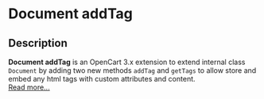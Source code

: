 # Document addTag

## Description
**Document addTag** is an OpenCart 3.x extension to extend internal class `Document` by adding two new methods `addTag` and `getTags` to allow store and embed any html tags with custom attributes and content.  
[Read more...](./module/README.md)
